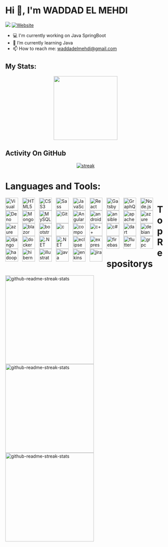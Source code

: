 # Hi 👋, I'm WADDAD EL MEHDI
<img src="https://readme-typing-svg.demolab.com/?lines=Developer%20of%20ChatCool%20Bot;Used%20by%20over%20100,000%20users;3+%2B%20years%20of%20coding%20experience&font=Fira%20Code&center=true&width=700&height=45&color=fff53a&vCenter=true&pause=1000&size=25" /></a>
[![Website](https://img.shields.io/website?label=https://waddadelmehdi.github.io/portfolio/&style=for-the-badge&url=https%3A%2F%2Fcodestackr.com)](https://waddadelmehdi.github.io/portfolio/)
- 💻 I'm currently working on Java SpringBoot
- 🌱 I’m currently learning Java 
- 📫 How to reach me: waddadelmehdi@gmail.com

## My Stats:
<p align="center">
<img height="200px" src="https://github-readme-stats.vercel.app/api?username=waddadelmehdi&hide_border=true&show_icons=true&count_private=true&theme=gruvbox&bg_color=151515">
</p>

## Activity On GitHub

<p align="center">
  <a href="https://github.com/Thinkright20">      
<img title="stats" alt="streak" src="https://github-readme-streak-stats.herokuapp.com/?user=waddadelmehdi&theme=dark&hide_border=true&stroke=f53b3b"/>
</a> 
</p>



# Languages and Tools:

<img align="left" alt="Visual Studio Code" width=" 40px" src="https://cdn.jsdelivr.net/gh/devicons/devicon/icons/vscode/vscode-original.svg" style="padding-right:10px;" />
<img align="left" alt="HTML5" width="40px" src="https://cdn.jsdelivr.net/gh/devicons/devicon/icons/html5/html5-original.svg" style="padding-right:10px;" />
<img align="left" alt="CSS3" width=" 40px" src="https://cdn.jsdelivr.net/gh/devicons/devicon/icons/css3/css3-original.svg" style="padding-right:10px;" />
<img align="left" alt="Sass" width=" 40px" src="https://cdn.jsdelivr.net/gh/devicons/devicon/icons/sass/sass-original.svg" style="padding-right:10px;" />
<img align="left" alt="JavaScript" width=" 40px" src="https://cdn.jsdelivr.net/gh/devicons/devicon/icons/javascript/javascript-original.svg" style="padding-right:10px;" />
<img align="left" alt="React" width=" 40px" src="https://cdn.jsdelivr.net/gh/devicons/devicon/icons/react/react-original.svg" style="padding-right:10px;" />
<img align="left" alt="Gatsby" width=" 40px" src="https://cdn.jsdelivr.net/gh/devicons/devicon/icons/gatsby/gatsby-original.svg" style="padding-right:10px;" />
<img align="left" alt="GraphQL" width=" 40px" src="https://cdn.jsdelivr.net/gh/devicons/devicon/icons/graphql/graphql-plain.svg" style="padding-right:10px;" />
<img align="left" alt="Node.js" width=" 40px" src="https://cdn.jsdelivr.net/gh/devicons/devicon/icons/nodejs/nodejs-original.svg" style="padding-right:10px;" />
<img align="left" alt="Deno" width=" 40px" src="./img/deno-light.svg" style="padding-right:10px;" />
<img align="left" alt="MongoDB" width=" 40px" src="https://cdn.jsdelivr.net/gh/devicons/devicon/icons/mongodb/mongodb-original.svg" style="padding-right:10px;" />
<img align="left" alt="MySQL" width=" 40px" src="https://cdn.jsdelivr.net/gh/devicons/devicon/icons/mysql/mysql-original.svg" style="padding-right:10px;" />
<img align="left" alt="Git" width=" 40px" src="https://cdn.jsdelivr.net/gh/devicons/devicon/icons/git/git-original.svg" style="padding-right:10px;" />
<img align="left" alt="Angular" width=" 40px" src="https://cdn.jsdelivr.net/gh/devicons/devicon@latest/icons/angularjs/angularjs-plain.svg" style="padding-right:10px;" />
<img align="left" alt="android" width="40px" src="https://cdn.jsdelivr.net/gh/devicons/devicon@latest/icons/android/android-original.svg" style="padding-right:10px;" />
<img align="left" alt="ansible" width="40px" src="https://cdn.jsdelivr.net/gh/devicons/devicon@latest/icons/ansible/ansible-original.svg" style="padding-right:10px;" />
<img align="left" alt="apache" width="40px" src="https://cdn.jsdelivr.net/gh/devicons/devicon@latest/icons/apache/apache-original.svg" style="padding-right:10px;" />
<img align="left" alt="azure" width="40px" src="https://cdn.jsdelivr.net/gh/devicons/devicon@latest/icons/azure/azure-original.svg" style="padding-right:10px;" />
<img align="left" alt="azure devops" width="40px" src="https://cdn.jsdelivr.net/gh/devicons/devicon@latest/icons/azuredevops/azuredevops-original.svg" style="padding-right:10px;" />
<img align="left" alt="blazor" width="40px" src="https://cdn.jsdelivr.net/gh/devicons/devicon@latest/icons/blazor/blazor-original.svg" style="padding-right:10px;" />
<img align="left" alt="bootstrap" width="40px" src="https://cdn.jsdelivr.net/gh/devicons/devicon@latest/icons/bootstrap/bootstrap-original.svg" style="padding-right:10px;" />
<img align="left" alt="c" width="40px" src="https://cdn.jsdelivr.net/gh/devicons/devicon@latest/icons/c/c-original.svg" style="padding-right:10px;" />
<img align="left" alt="composer" width="40px" src="https://cdn.jsdelivr.net/gh/devicons/devicon@latest/icons/composer/composer-original.svg" style="padding-right:10px;" />
<img align="left" alt="c++" width="40px" src="https://cdn.jsdelivr.net/gh/devicons/devicon@latest/icons/cplusplus/cplusplus-original.svg" style="padding-right:10px;" />
<img align="left" alt="c#" width="40px" src="https://cdn.jsdelivr.net/gh/devicons/devicon@latest/icons/csharp/csharp-original.svg" style="padding-right:10px;" />
<img align="left" alt="dart" width="40px" src="https://cdn.jsdelivr.net/gh/devicons/devicon@latest/icons/dart/dart-original-wordmark.svg" style="padding-right:10px;" />
<img align="left" alt="debian" width="40px" src="https://cdn.jsdelivr.net/gh/devicons/devicon@latest/icons/debian/debian-original-wordmark.svg" style="padding-right:10px;" />
<img align="left" alt="django" width="40px" src="https://cdn.jsdelivr.net/gh/devicons/devicon@latest/icons/django/django-plain-wordmark.svg" style="padding-right:10px;" />
<img align="left" alt="docker" width="40px" src="https://cdn.jsdelivr.net/gh/devicons/devicon@latest/icons/docker/docker-original-wordmark.svg" style="padding-right:10px;" />
<img align="left" alt=".NET Core" width="40px" src="https://cdn.jsdelivr.net/gh/devicons/devicon@latest/icons/dotnetcore/dotnetcore-original.svg" style="padding-right:10px;" />
<img align="left" alt=".NET Framework" width="40px" src="https://cdn.jsdelivr.net/gh/devicons/devicon@latest/icons/dot-net/dot-net-original-wordmark.svg" style="padding-right:10px;" />
<img align="left" alt="eclipse" width="40px" src="https://cdn.jsdelivr.net/gh/devicons/devicon@latest/icons/eclipse/eclipse-original-wordmark.svg" style="padding-right:10px;" />
<img align="left" alt="express" width="40px" src="https://cdn.jsdelivr.net/gh/devicons/devicon@latest/icons/express/express-original-wordmark.svg" style="padding-right:10px;" />
<img align="left" alt="firebase" width="40px" src="https://cdn.jsdelivr.net/gh/devicons/devicon@latest/icons/firebase/firebase-original.svg" style="padding-right:10px;" />
<img align="left" alt="flutter" width="40px" src="https://cdn.jsdelivr.net/gh/devicons/devicon@latest/icons/flutter/flutter-original.svg" style="padding-right:10px;" />
<img align="left" alt="grpc" width="40px" src="https://cdn.jsdelivr.net/gh/devicons/devicon@latest/icons/grpc/grpc-plain.svg" style="padding-right:10px;" />
<img align="left" alt="hadoop" width="40px" src="https://cdn.jsdelivr.net/gh/devicons/devicon@latest/icons/hadoop/hadoop-original.svg" style="padding-right:10px;" />
<img align="left" alt="hibernate" width="40px" src="https://cdn.jsdelivr.net/gh/devicons/devicon@latest/icons/hibernate/hibernate-original.svg" style="padding-right:10px;" />
<img align="left" alt="illustrator" width="40px" src="https://cdn.jsdelivr.net/gh/devicons/devicon@latest/icons/illustrator/illustrator-plain.svg" style="padding-right:10px;" />
<img align="left" alt="java" width="40px" src="https://cdn.jsdelivr.net/gh/devicons/devicon@latest/icons/java/java-original.svg" style="padding-right:10px;" />
<img align="left" alt="jenkins" width="40px" src="https://cdn.jsdelivr.net/gh/devicons/devicon@latest/icons/jenkins/jenkins-original.svg" style="padding-right:10px;" />
<img align="left" alt="jira" width="40px" src="https://cdn.jsdelivr.net/gh/devicons/devicon@latest/icons/jira/jira-original-wordmark.svg" style="padding-right:10px;" />

# Top Respositorys
  <p align="left">
     <a href="https://github.com/waddadelmehdi/portfolio"><img width="278" src="https://denvercoder1-github-readme-stats.vercel.app/api/pin/?username=thinkright20&repo=Profile-Badges&theme=react&bg_color=1F222E&title_color=F8D866&hide_border=true&icon_color=F8D866&show_icons=false" alt="github-readme-streak-stats"></a>
    <a href="https://github.com/waddadelmehdi/student-portail"><img width="278" src="https://denvercoder1-github-readme-stats.vercel.app/api/pin/?username=Thinkright20&repo=IP-Finder&theme=react&bg_color=1F222E&title_color=F8D866&hide_border=true&icon_color=F8D866&show_icons=false" alt="github-readme-streak-stats"></a>
   <a href="https://github.com/waddadelmehdi/configuring-connecting-cloud-sql"><img width="278" src="https://denvercoder1-github-readme-stats.vercel.app/api/pin/?username=ChatCool-Inc&repo=chatcool&theme=react&bg_color=1F222E&title_color=F8D866&hide_border=true&icon_color=F8D866&show_icons=false" alt="github-readme-streak-stats"></a>
  </p>
